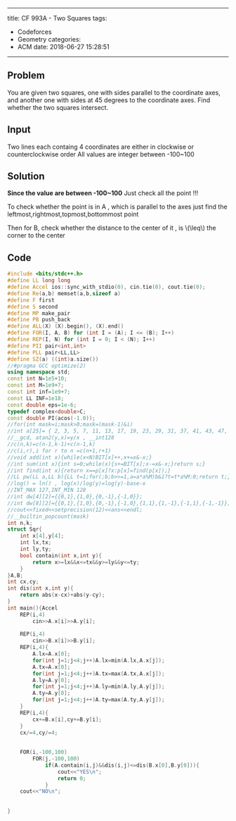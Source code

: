 ﻿
---
title: CF 993A - Two Squares
tags:
  - Codeforces
  - Geometry
categories:
  - ACM
date: 2018-06-27 15:28:51
---
## Problem
You are given two squares, one with sides parallel to the coordinate axes, and another one with sides at 45 degrees to the coordinate axes. Find whether the two squares intersect.

## Input
Two lines each containg 4 coordinates are either in clockwise or counterclockwise order
All values are integer between -100~100

<!--more-->

##  Solution
**Since the value are between -100~100**
Just check all the point !!!

To check whether the point is in A , which is parallel to the axes just find the leftmost,rightmost,topmost,bottommost point

Then for B, check whether the distance to the center of it , is \\(\leq\\) the corner to the center

## Code
```cpp
#include <bits/stdc++.h>
#define LL long long
#define Accel ios::sync_with_stdio(0), cin.tie(0), cout.tie(0);
#define Re(a,b) memset(a,b,sizeof a)
#define F first
#define S second
#define MP make_pair
#define PB push_back
#define ALL(X) (X).begin(), (X).end()
#define FOR(I, A, B) for (int I = (A); I <= (B); I++)
#define REP(I, N) for (int I = 0; I < (N); I++)
#define PII pair<int,int>
#define PLL pair<LL,LL>
#define SZ(a) ((int)a.size())
//#pragma GCC optimize(2)
using namespace std;
const int N=1e5+10;
const int M=1e9+7;
const int inf=1e9+7;
const LL INF=1e18;
const double eps=1e-6;
typedef complex<double>C;
const double PI(acos(-1.0));
//for(int mask=i;mask>0;mask=(mask-1)&i)
//int a[25]= { 2, 3, 5, 7, 11, 13, 17, 19, 23, 29, 31, 37, 41, 43, 47, 53, 59, 61, 67, 71, 73, 79, 83, 89, 97 };
//__gcd, atan2(y,x)=y/x , __int128
//c(n,k)=c(n-1,k-1)+c(n-1,k)
//c(i,r),i for r to n =c(n+1,r+1)
//void add(int x){while(x<N)BIT[x]++,x+=x&-x;}
//int sum(int x){int s=0;while(x){s+=BIT[x];x-=x&-x;}return s;}
//int find(int x){return x==p[x]?x:p[x]=find(p[x]);}
//LL pw(LL a,LL b){LL t=1;for(;b;b>>=1,a=a*a%M)b&1?t=t*a%M:0;return t;}
//log() = ln() , log(x)/log(y)=log(y)-base-x
//INT_MAX 127,INT_MIN 128
//int dw[4][2]={{0,1},{1,0},{0,-1},{-1,0}};
//int dw[8][2]={{0,1},{1,0},{0,-1},{-1,0},{1,1},{1,-1},{-1,1},{-1,-1}};
//cout<<fixed<<setprecision(12)<<ans<<endl;
//__builtin_popcount(mask)
int n,k;
struct Sqr{
	int x[4],y[4];
	int lx,tx;
	int ly,ty;
	bool contain(int x,int y){
		return x>=lx&&x<=tx&&y>=ly&&y<=ty;
	}
}A,B;
int cx,cy;
int dis(int x,int y){
	return abs(x-cx)+abs(y-cy);
}
int main(){Accel
	REP(i,4)
		cin>>A.x[i]>>A.y[i];
	
	REP(i,4)
		cin>>B.x[i]>>B.y[i];
	REP(i,4){
		A.lx=A.x[0];
		for(int j=1;j<4;j++)A.lx=min(A.lx,A.x[j]);
		A.tx=A.x[0];
		for(int j=1;j<4;j++)A.tx=max(A.tx,A.x[j]);
		A.ly=A.y[0];
		for(int j=1;j<4;j++)A.ly=min(A.ly,A.y[j]);
		A.ty=A.y[0];
		for(int j=1;j<4;j++)A.ty=max(A.ty,A.y[j]);
	}
	REP(i,4){
		cx+=B.x[i],cy+=B.y[i];
	}
	cx/=4,cy/=4;
	
	
	FOR(i,-100,100)
		FOR(j,-100,100)
			if(A.contain(i,j)&&dis(i,j)<=dis(B.x[0],B.y[0])){
				cout<<"YES\n";
				return 0;
			}
	cout<<"NO\n";
	
	
}
```




